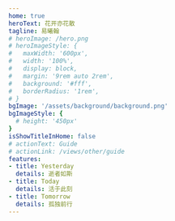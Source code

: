 ```yaml
---
home: true
heroText: 花开亦花散
tagline: 易曦翰
# heroImage: /hero.png
# heroImageStyle: {
#   maxWidth: '600px',
#   width: '100%',
#   display: block,
#   margin: '9rem auto 2rem',
#   background: '#fff',
#   borderRadius: '1rem',
# }
bgImage: '/assets/background/background.png'
bgImageStyle: {
  # height: '450px'
}
isShowTitleInHome: false
# actionText: Guide
# actionLink: /views/other/guide
features:
- title: Yesterday
  details: 逝者如斯
- title: Today
  details: 活于此刻
- title: Tomorrow
  details: 孤独前行
---
```


<style>
  .hero {
    color: #66FFFF
  }
</style>